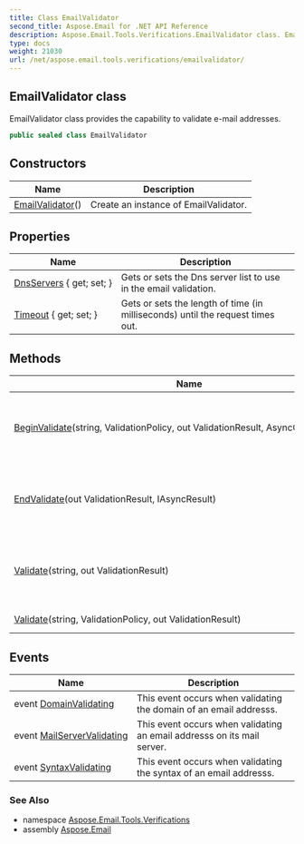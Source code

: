 ```yaml
---
title: Class EmailValidator
second_title: Aspose.Email for .NET API Reference
description: Aspose.Email.Tools.Verifications.EmailValidator class. EmailValidator class provides the capability to validate email addresses
type: docs
weight: 21030
url: /net/aspose.email.tools.verifications/emailvalidator/
---
```

## EmailValidator class

EmailValidator class provides the capability to validate e-mail addresses.

```csharp
public sealed class EmailValidator
```

## Constructors

| Name | Description |
| --- | --- |
| [EmailValidator](emailvalidator/)() | Create an instance of EmailValidator. |

## Properties

| Name | Description |
| --- | --- |
| [DnsServers](../../aspose.email.tools.verifications/emailvalidator/dnsservers/) { get; set; } | Gets or sets the Dns server list to use in the email validation. |
| [Timeout](../../aspose.email.tools.verifications/emailvalidator/timeout/) { get; set; } | Gets or sets the length of time (in milliseconds) until the request times out. |

## Methods

| Name | Description |
| --- | --- |
| [BeginValidate](../../aspose.email.tools.verifications/emailvalidator/beginvalidate/)(string, ValidationPolicy, out ValidationResult, AsyncCallback, object) | Begins an asynchronous validating process for an email address. |
| [EndValidate](../../aspose.email.tools.verifications/emailvalidator/endvalidate/)(out ValidationResult, IAsyncResult) | Ends an asynchronous validating process for an email address. |
| [Validate](../../aspose.email.tools.verifications/emailvalidator/validate/#validate_1)(string, out ValidationResult) | Validate email address, with the MailServer validation policy. |
| [Validate](../../aspose.email.tools.verifications/emailvalidator/validate/#validate)(string, ValidationPolicy, out ValidationResult) | Validating the email address |

## Events

| Name | Description |
| --- | --- |
| event [DomainValidating](../../aspose.email.tools.verifications/emailvalidator/domainvalidating/) | This event occurs when validating the domain of an email addresss. |
| event [MailServerValidating](../../aspose.email.tools.verifications/emailvalidator/mailservervalidating/) | This event occurs when validating an email addresss on its mail server. |
| event [SyntaxValidating](../../aspose.email.tools.verifications/emailvalidator/syntaxvalidating/) | This event occurs when validating the syntax of an email addresss. |

### See Also

* namespace [Aspose.Email.Tools.Verifications](../../aspose.email.tools.verifications/)
* assembly [Aspose.Email](../../)


